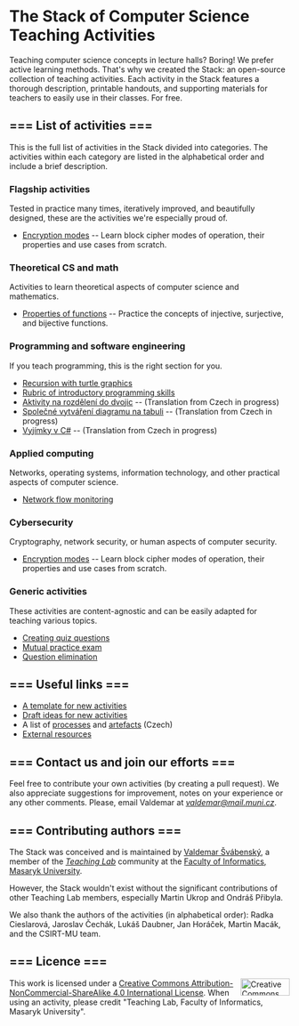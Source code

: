 # The Stack of Computer Science Teaching Activities

Teaching computer science concepts in lecture halls? Boring! We prefer active learning methods. That's why we created the Stack: an open-source collection of teaching activities. Each activity in the Stack features a thorough description, printable handouts, and supporting materials for teachers to easily use in their classes. For free.

## === List of activities ===

This is the full list of activities in the Stack divided into categories. The activities within each category are listed in the alphabetical order and include a brief description.

### Flagship activities

Tested in practice many times, iteratively improved, and beautifully designed, these are the activities we're especially proud of.

* [Encryption modes](activities/encryption-modes/README.md) -- Learn block cipher modes of operation, their properties and use cases from scratch.

### Theoretical CS and math

Activities to learn theoretical aspects of computer science and mathematics.

* [Properties of functions](activities/properties-functions/README.md) -- Practice the concepts of injective, surjective, and bijective functions.

### Programming and software engineering

If you teach programming, this is the right section for you.

* [Recursion with turtle graphics](activities/recursion-turtle-graphics/README.md)
* [Rubric of introductory programming skills](activities/rubric-introductory-programming-skills/README.md)
* [Aktivity na rozdělení do dvojic](aktivity/ib111/deleni/README.md) -- (Translation from Czech in progress)
* [Společné vytváření diagramu na tabuli](aktivity/spolecne-vytvareni-diagramu/README.md) -- (Translation from Czech in progress)
* [Vyjímky v C\#](aktivity/vyjimky-c-sharp/README.md) -- (Translation from Czech in progress)

### Applied computing

Networks, operating systems, information technology, and other practical aspects of computer science.

* [Network flow monitoring](activities/network-flow-monitoring/README.md)

### Cybersecurity

Cryptography, network security, or human aspects of computer security.

* [Encryption modes](activities/encryption-modes/README.md) -- Learn block cipher modes of operation, their properties and use cases from scratch.

### Generic activities

These activities are content-agnostic and can be easily adapted for teaching various topics.

* [Creating quiz questions](activities/creating-quiz-questions/README.md)
* [Mutual practice exam](activities/mutual-practice-exam/README.md)
* [Question elimination](activities/question-elimination/README.md)

## === Useful links ===

* [A template for new activities](activities/README.md)
* [Draft ideas for new activities](activities-wip/ideas.md)
* A list of [processes](knowledge-base/seznam-funkcnich-prvku-procesu.md) and [artefacts](knowledge-base/seznam-artefaktu.md) (Czech)
* [External resources](references.md)

## === Contact us and join our efforts ===

Feel free to contribute your own activities (by creating a pull request). We also appreciate suggestions for improvement, notes on your experience or any other comments. Please, email Valdemar at *valdemar@mail.muni.cz*.

## === Contributing authors ===

The Stack was conceived and is maintained by [Valdemar Švábenský](https://www.fi.muni.cz/~xsvabens/), a member of the [*Teaching Lab*](https://is.muni.cz/predmet/fi/DUCIT) community at the [Faculty of Informatics, Masaryk University](https://fi.muni.cz).

However, the Stack wouldn't exist without the significant contributions of other Teaching Lab members, especially Martin Ukrop and Ondráš Přibyla.

We also thank the authors of the activities (in alphabetical order): Radka Cieslarová, Jaroslav Čechák, Lukáš Daubner, Jan Horáček, Martin Macák, and the CSIRT-MU team.

## === Licence ===

<img align="right" width="88" height="31" src="https://i.creativecommons.org/l/by-nc-sa/4.0/88x31.png" alt="Creative Commons Licence BY NC SA 4.0" title="Creative Commons Licence BY NC SA 4.0">

This work is licensed under a [Creative Commons Attribution-NonCommercial-ShareAlike 4.0 International License](https://creativecommons.org/licenses/by-nc-sa/4.0/). When using an activity, please credit "Teaching Lab, Faculty of Informatics, Masaryk University".

